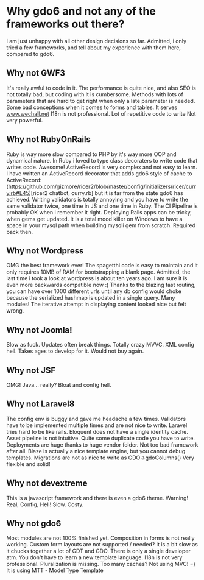 # Why gdo6 and not any of the frameworks out there?

I am just unhappy with all other design decisions so far.
Admitted, i only tried a few frameworks, and tell about my experience with them here, compared to gdo6.


## Why not GWF3

It's really awful to code in it. The performance is quite nice, and also SEO is not totally bad, but coding with it is cumbersome. Methods with lots of parameters that are hard to get right when only a late parameter is needed.
Some bad conceptions when it comes to forms and tables.
It serves www.wechall.net
I18n is not professional.
Lot of repetitive code to write
Not very powerful.


## Why not RubyOnRails

Ruby is way more slow compared to PHP by it's way more OOP and dynamical nature. In Ruby i loved to type class decoraters to write code that writes code. Awesome!
ActiveRecord is very complex and not easy to learn.
I have written an ActiveRecord decorator that adds gdo6 style of cache to ActiveRecord: (https://github.com/gizmore/ricer2/blob/master/config/initializers/ricer/curry.rb#L45)[ricer2 chatbot, curry.rb] but it is far from the state gdo6 has achieved. 
Writing validators is totally annoying and you have to write the same validator twice, one time in JS and one time in Ruby.
The CI Pipeline is probably OK when i remember it right.
Deploying Rails apps can be tricky, when gems get updated.
It is a total mood killer on Windows to have a space in your mysql path when building mysqli gem from scratch. Required back then.


## Why not Wordpress

OMG the best framework ever! The spagetthi code is easy to maintain and it only requires 10MB of RAM for bootstrapping a blank page.
Admitted, the last time i took a look at wordpress is about ten years ago. I am sure it is even more backwards compatible now :)
Thanks to the blazing fast routing, you can have over 1000 different urls until any db config would choke because the serialized hashmap is updated in a single query.
Many modules!
The iterative attempt in displaying content looked nice but felt wrong.


## Why not Joomla!

Slow as fuck. Updates often break things.
Totally crazy MVVC.
XML config hell.
Takes ages to develop for it.
Would not buy again.


## Why not JSF

OMG! Java... really? Bloat and config hell.


## Why not Laravel8

The config env is buggy and gave me headache a few times.
Validators have to be implemented multiple times and are not nice to write.
Laravel tries hard to be like rails.
Eloquent does not have a single identity cache.
Asset pipeline is not intuitive.
Quite some duplicate code you have to write.
Deployments are huge thanks to huge vendor folder.
Not too bad framework after all.
Blaze is actually a nice template engine, but you cannot debug templates.
Migrations are not as nice to write as GDO->gdoColumns()
Very flexible and solid!


## Why not devextreme

This is a javascript framework and there is even a gdo6 theme.
Warning! Real, Config, Hell!
Slow.
Costy.


## Why not gdo6

Most modules are not 100% finished yet.
Composition in forms is not really working.
Custom form layouts are not supported / needed?
It is a bit slow as it chucks together a lot of GDT and GDO.
There is only a single developer atm.
You don't have to learn a new template language.
I18n is not very professional.
Pluralization is missing.
Too many caches?
Not using MVC! =) It is using MTT - Model Type Template
